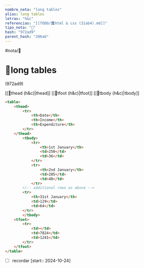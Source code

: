 ```yaml
---
nombre_nota: "long tables"
alias: long tables
letras: "h&c"
referencias: "[[TODO/🏛️html & css (31ab4).md]]"
tipo_nota: "📑"
hash: "972ad9"
parent_hash: "206ab"
---
```


#nota/📑

# 📑long tables
<div class="hash">(972ad9)</div>

[[📑thead (h&c)|thead]]
[[📑tfoot (h&c)|tfoot]]
[[📑tbody (h&c)|tbody]]


```html
<table>
    <thead>
        <tr>
            <th>Date</th>
            <th>Income</th>
            <th>Expenditure</th>
        </tr>
    </thead>
        <tbody>
            <tr>
                <th>1st January</th>
                <td>250</td>
                <td>36</td>
            </tr>
            <tr>
                <th>2nd January</th>
                <td>285</td>
                <td>48</td>
            </tr>
        <!-- additional rows as above -->
        <tr>
            <th>31st January</th>
            <td>129</td>
            <td>64</td>
        </tr>
        </tbody>
    <tfoot>
        <tr>
            <td></td>
            <td>7824</td>
            <td>1241</td>
        </tr>
    </tfoot>
</table>
```


- [ ] recordar  [start:: 2024-10-24]
